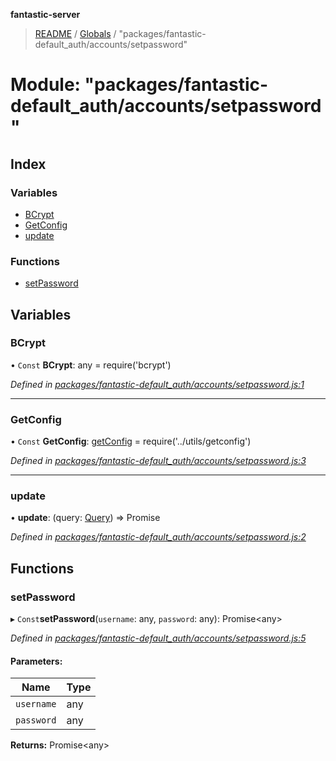 **fantastic-server**

> [README](../README.md) / [Globals](../globals.md) / "packages/fantastic-default_auth/accounts/setpassword"

# Module: "packages/fantastic-default_auth/accounts/setpassword"

## Index

### Variables

* [BCrypt](_packages_fantastic_default_auth_accounts_setpassword_.md#bcrypt)
* [GetConfig](_packages_fantastic_default_auth_accounts_setpassword_.md#getconfig)
* [update](_packages_fantastic_default_auth_accounts_setpassword_.md#update)

### Functions

* [setPassword](_packages_fantastic_default_auth_accounts_setpassword_.md#setpassword)

## Variables

### BCrypt

• `Const` **BCrypt**: any = require('bcrypt')

*Defined in [packages/fantastic-default_auth/accounts/setpassword.js:1](https://github.com/besimorhino/project-fantastic/blob/a9b4b41/packages/fantastic-default_auth/accounts/setpassword.js#L1)*

___

### GetConfig

• `Const` **GetConfig**: [getConfig](_server_util_getconfig_.md#getconfig) = require('../utils/getconfig')

*Defined in [packages/fantastic-default_auth/accounts/setpassword.js:3](https://github.com/besimorhino/project-fantastic/blob/a9b4b41/packages/fantastic-default_auth/accounts/setpassword.js#L3)*

___

### update

•  **update**: (query: [Query](_packages_fantastic_utils_db_types_d_.md#query)) => Promise

*Defined in [packages/fantastic-default_auth/accounts/setpassword.js:2](https://github.com/besimorhino/project-fantastic/blob/a9b4b41/packages/fantastic-default_auth/accounts/setpassword.js#L2)*

## Functions

### setPassword

▸ `Const`**setPassword**(`username`: any, `password`: any): Promise\<any>

*Defined in [packages/fantastic-default_auth/accounts/setpassword.js:5](https://github.com/besimorhino/project-fantastic/blob/a9b4b41/packages/fantastic-default_auth/accounts/setpassword.js#L5)*

#### Parameters:

Name | Type |
------ | ------ |
`username` | any |
`password` | any |

**Returns:** Promise\<any>
